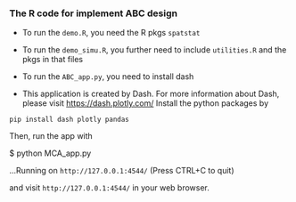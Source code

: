 ### The R code for implement ABC design 

- To run the `demo.R`, you need the R pkgs `spatstat`

- To run the `demo_simu.R`, you further need to include `utilities.R` and the pkgs in that files


- To run the `ABC_app.py`, you need to install dash
- This application is created by Dash. For more information about Dash, please visit https://dash.plotly.com/
Install the python packages by

`pip install dash plotly pandas`

Then, run the app with

$ python MCA_app.py

...Running on `http://127.0.0.1:4544/` (Press CTRL+C to quit)

and visit `http://127.0.0.1:4544/` in your web browser.

